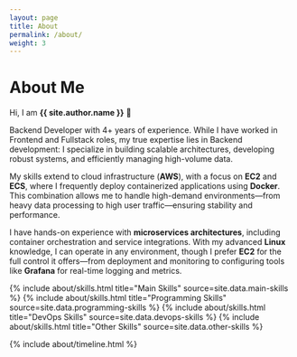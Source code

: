 ```yaml
---
layout: page
title: About
permalink: /about/
weight: 3
---
```


# About Me

Hi, I am **{{ site.author.name }}** :wave:

Backend Developer with 4+ years of experience. While I have worked in Frontend and Fullstack roles, my true expertise lies in Backend development: I specialize in building scalable architectures, developing robust systems, and efficiently managing high-volume data.

My skills extend to cloud infrastructure (**AWS**), with a focus on **EC2** and **ECS**, where I frequently deploy containerized applications using **Docker**. This combination allows me to handle high-demand environments—from heavy data processing to high user traffic—ensuring stability and performance.

I have hands-on experience with **microservices architectures**, including container orchestration and service integrations. With my advanced **Linux** knowledge, I can operate in any environment, though I prefer **EC2** for the full control it offers—from deployment and monitoring to configuring tools like **Grafana** for real-time logging and metrics.

{% include about/skills.html title="Main Skills" source=site.data.main-skills %}
{% include about/skills.html title="Programming Skills" source=site.data.programming-skills %}
{% include about/skills.html title="DevOps Skills" source=site.data.devops-skills %}
{% include about/skills.html title="Other Skills" source=site.data.other-skills %}

{% include about/timeline.html %}
